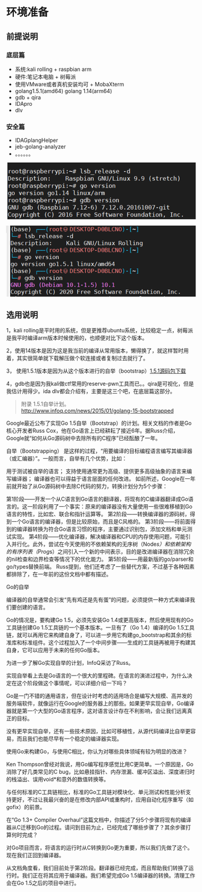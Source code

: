 # 环境准备

## 前提说明

### 底层篇
- 系统:kali rolling + raspbian arm
- 硬件:笔记本电脑 + 树莓派 
- 使用VMware或者真机安装均可 + MobaXterm
- golang1.5.1(amd64) golang 1.14(arm64)
- gdb + qira
- IDApro
- dlv

### 安全篇
- IDAGplangHelper
- jeb-golang-analyzer
- 。。。。。。



![](images/2020-12-24-21-27-24.png)  

![](images/2020-12-24-21-28-55.png)  

## 选用说明

1，kali rolling是平时用的系统，但是更推荐ubuntu系统，比较稳定一点，树莓派是我平时编译arm版本时候使用的，也顺便对比下这个版本。

2，使用14版本是因为这是我当前的编译从常用版本，懒得换了，就这样暂时用着，其实很简单就下载解压做个软连接或者复制过去就行了。

3， 使用1.5.1版本是因为从这个版本进行的自举（bootstrap）[1.5.1源码包下载](go1.5.1.src.tar.gz)  

4，gdb也是因为我kali做ctf常用的reserve-pwn工具而已。。qira是可视化，但是我估计用得少。ida dlv都会介绍有，主要是这三个吧，在底层篇这部分。  


> 附录 1.5.1自举计划。  
> http://www.infoq.com/news/2015/01/golang-15-bootstrapped  


Google最近公布了实现Go 1.5自举（Bootstrap）的计划。相关文档的作者是Go核心开发者Russ Cox，他在Go语言上已经耕耘了接近6年。据Russ介绍，Google就“如何从Go源码树中去除所有的C程序”已经酝酿了一年。

自举（Bootstrapping） 是这样的过程，“用要编译的目标编程语言编写其编译器（或汇编器）”。一般而言，自举有几个优势，比如：

用于测试被自举的语言；
支持使用通常更为高级、提供更多高级抽象的语言来编写编译器；
编译器也可以得益于语言层面的任何改进。
如前所述，Google在一年前就开始了从Go源码树中去除C代码的努力，转换计划分为5个步骤：

第1阶段——开发一个从C语言到Go语言的翻译器，将现有的C编译器翻译成Go语言的。这一阶段利用了一个事实：原来的编译器没有大量使用一些很难移植到Go语言的特性，比如宏、联合和指针运算等。
第2阶段——转换编译器的源码树，得到一个Go语言的编译器，但是比较原始，而且是C风格的。
第3阶段——将前面得到的编译器转换为符合Go语言习惯的程序，主要通过识别包，添加文档和单元测试实现。
第4阶段——优化编译器，解决编译器和CPU的内存使用问题，可能引入并行化。此外，尝试在今天使用的不依赖架构的无序树（Node*s）和依赖架构的有序列表（Prog*s）之间引入一个新的中间表示，目的是改进编译器在消除冗余的nil检查和边界检查等情况下的优化能力。
第5阶段——用最新版的go/parser和go/types替换前端。
Russ提到，他们还考虑了一些替代方案，不过基于各种因素都排除了，在一年前的这份文档中都有描述。

Go的自举

编译器的自举通常会引发“先有鸡还是先有蛋”的问题，必须提供一种方式来编译我们要创建的语言。

Go的情况是，要构建Go 1.5，必须先安装Go 1.4或更高版本，然后使用现有的Go工具链创建Go 1.5工具链的一个基本版本。一旦有了（Go 1.4）编译的Go 1.5工具链，就可以再用它来构建自身了，可以进一步用它构建go_bootstrap和其余的标准库和标准组件。这个过程加入了一个中间步骤——生成的工具链再被用于构建其自身，它可以应用于未来的任何Go版本。

为进一步了解Go实现自举的计划，InfoQ采访了Russ。

实现自举看上去是Go语言的一个很大的里程碑。在语言的演进过程中，为什么决定在这个阶段做这个事情呢，可以详细介绍一下吗？

Go是一门不错的通用语言，但在设计时考虑的适用场合是编写大规模、高并发的服务端软件，就像运行在Google的服务器上的那些。如果更早实现自举，Go编译器就是第一个大型的Go语言程序，这对语言设计存在不利影响，会让我们远离真正的目标。

没有更早实现自举，还有一些技术原因，比如可移植性，从源代码编译比自举更容易，而且我们也能尽早有一个稳定的编译器实现。

使用Go来构建Go，与使用C相比，你认为对哪些具体领域有较为明显的改进？

Ken Thompson曾经对我说，用Go编写程序感觉比用C更简单。一个原因是，Go消除了好几类常见的C bug，比如悬挂指针、内存泄漏、缓冲区溢出、深度递归时的栈溢出、误用void*和意外的数值转换等。

与任何标准的C工具链相比，标准的Go工具链对模块化、单元测试和性能分析支持更好，不过让我最兴奋的是在修改内部API或重构时，应用自动化程序重写（如gofix）的前景。

在“Go 1.3+ Compiler Overhaul”这篇文档中，你描述了分5个步骤将现有的编译器从C迁移到Go的过程。请问到目前为止，已经完成了哪些步骤了？其余步骤打算何时完成？

对Go项目而言，将语言的运行时从C转换到Go更为重要，所以我们先做了这个。现在我们正回到编译器。

从文档角度看，我们目前处于第2阶段。翻译器已经完成，而且帮助我们转换了运行时。我们正在将其应用于编译器。我们希望完成Go 1.5编译器的转换。清理工作会在Go 1.5之后的项目中进行。
